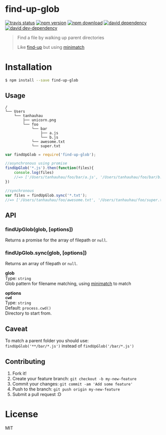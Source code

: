 # find-up-glob

<!-- badge -->
[![travis status](https://img.shields.io/travis/tanhauhau/find-up-glob.svg)](https://travis-ci.org/tanhauhau/find-up-glob)
[![npm version](https://img.shields.io/npm/v/find-up-glob.svg)](https://www.npmjs.com/package/find-up-glob)
[![npm download](https://img.shields.io/npm/dm/find-up-glob.svg)](https://www.npmjs.com/package/find-up-glob)
[![david dependency](https://img.shields.io/david/tanhauhau/find-up-glob.svg)]()
[![david dev-dependency](https://img.shields.io/david/dev/tanhauhau/find-up-glob.svg)]()

<!-- endbadge -->

> Find a file by walking up parent directories
>
> Like [find-up](https://github.com/sindresorhus/find-up) but using [minimatch](https://github.com/isaacs/minimatch)

# Installation

```bash
$ npm install --save find-up-glob
```

## Usage

```
/
└── Users
    └── tanhauhau
        ├── unicorn.png
        └── foo
            └── bar
                ├── a.js
                └── b.js
            └── awesome.txt
            └── super.txt
```

```javascript
var findUpGlob = require('find-up-glob');

//asynchronous using promise
findUpGlob('*.js').then(function(files){
    console.log(files)
    //=> ['/Users/tanhauhau/foo/bar/a.js', '/Users/tanhauhau/foo/bar/b.js']
})

//synchronous
var files = findUpGlob.sync('*.txt');
//=> ['/Users/tanhauhau/foo/awesome.txt', '/Users/tanhauhau/foo/super.txt']
```

## API

### findUpGlob(glob, [options])

Returns a promise for the array of filepath or `null`.

### findUpGlob.sync(glob, [options])

Returns an array of filepath or `null`.

**glob**  
Type: `string`  
Glob pattern for filename matching, using [minimatch](https://github.com/isaacs/minimatch) to match

**options**  
**`cwd`**  
Type: `string`  
Default: `process.cwd()`  
Directory to start from.  

## Caveat

To match a parent folder you should use:  
`findUpGlob('**/bar/*.js')` instead of `findUpGlob('/bar/*.js')`

## Contributing

1. Fork it!
2. Create your feature branch: `git checkout -b my-new-feature`
3. Commit your changes: `git commit -am 'Add some feature'`
4. Push to the branch: `git push origin my-new-feature`
5. Submit a pull request :D

# License
MIT
